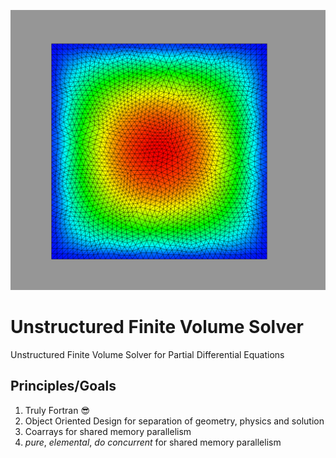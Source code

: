 ![alt text](https://github.com/komahanb/unstructured-finite-volume/blob/master/doc/poisson.png)

# Unstructured Finite Volume Solver

Unstructured Finite Volume Solver for Partial Differential Equations

## Principles/Goals

1. Truly Fortran :sunglasses:
2. Object Oriented Design for separation of geometry, physics and solution
3. Coarrays for shared memory parallelism
4. *pure*, *elemental*, *do concurrent* for shared memory parallelism